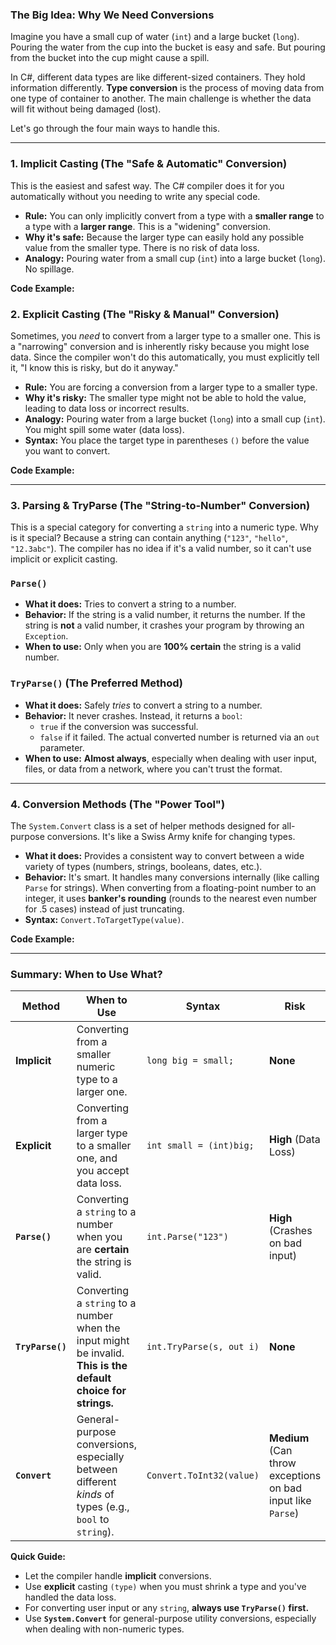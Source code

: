 ### The Big Idea: Why We Need Conversions

Imagine you have a small cup of water (`int`) and a large bucket (`long`). Pouring the water from the cup into the bucket is easy and safe. But pouring from the bucket into the cup might cause a spill.

In C#, different data types are like different-sized containers. They hold information differently. **Type conversion** is the process of moving data from one type of container to another. The main challenge is whether the data will fit without being damaged (lost).

Let's go through the four main ways to handle this.

---

### 1. Implicit Casting (The "Safe & Automatic" Conversion)

This is the easiest and safest way. The C# compiler does it for you automatically without you needing to write any special code.

- **Rule:** You can only implicitly convert from a type with a **smaller range** to a type with a **larger range**. This is a "widening" conversion.
- **Why it's safe:** Because the larger type can easily hold any possible value from the smaller type. There is no risk of data loss.
- **Analogy:** Pouring water from a small cup (`int`) into a large bucket (`long`). No spillage.


**Code Example:**



### 2. Explicit Casting (The "Risky & Manual" Conversion)

Sometimes, you *need* to convert from a larger type to a smaller one. This is a "narrowing" conversion and is inherently risky because you might lose data. Since the compiler won't do this automatically, you must explicitly tell it, "I know this is risky, but do it anyway."

- **Rule:** You are forcing a conversion from a larger type to a smaller type.
- **Why it's risky:** The smaller type might not be able to hold the value, leading to data loss or incorrect results.
- **Analogy:** Pouring water from a large bucket (`long`) into a small cup (`int`). You might spill some water (data loss).
- **Syntax:** You place the target type in parentheses `()` before the value you want to convert.


**Code Example:**



---

### 3. Parsing & TryParse (The "String-to-Number" Conversion)

This is a special category for converting a `string` into a numeric type. Why is it special? Because a string can contain anything (`"123"`, `"hello"`, `"12.3abc"`). The compiler has no idea if it's a valid number, so it can't use implicit or explicit casting.

### `Parse()`

- **What it does:** Tries to convert a string to a number.
- **Behavior:** If the string is a valid number, it returns the number. If the string is **not** a valid number, it crashes your program by throwing an `Exception`.
- **When to use:** Only when you are **100% certain** the string is a valid number.



### `TryParse()` (The Preferred Method)

- **What it does:** Safely *tries* to convert a string to a number.
- **Behavior:** It never crashes. Instead, it returns a `bool`:
    - `true` if the conversion was successful.
    - `false` if it failed.
    The actual converted number is returned via an `out` parameter.
- **When to use:** **Almost always**, especially when dealing with user input, files, or data from a network, where you can't trust the format.


---

### 4. Conversion Methods (The "Power Tool")

The `System.Convert` class is a set of helper methods designed for all-purpose conversions. It's like a Swiss Army knife for changing types.

- **What it does:** Provides a consistent way to convert between a wide variety of types (numbers, strings, booleans, dates, etc.).
- **Behavior:** It's smart. It handles many conversions internally (like calling `Parse` for strings). When converting from a floating-point number to an integer, it uses **banker's rounding** (rounds to the nearest even number for .5 cases) instead of just truncating.
- **Syntax:** `Convert.ToTargetType(value)`.

**Code Example:**



---

### Summary: When to Use What?

| Method | When to Use | Syntax | Risk |
| --- | --- | --- | --- |
| **Implicit** | Converting from a smaller numeric type to a larger one. | `long big = small;` | **None** |
| **Explicit** | Converting from a larger type to a smaller one, and you accept data loss. | `int small = (int)big;` | **High** (Data Loss) |
| **`Parse()`** | Converting a `string` to a number when you are **certain** the string is valid. | `int.Parse("123")` | **High** (Crashes on bad input) |
| **`TryParse()`** | Converting a `string` to a number when the input might be invalid. **This is the default choice for strings.** | `int.TryParse(s, out i)` | **None** |
| **`Convert`** | General-purpose conversions, especially between different *kinds* of types (e.g., `bool` to `string`). | `Convert.ToInt32(value)` | **Medium** (Can throw exceptions on bad input like `Parse`) |

**Quick Guide:**

- Let the compiler handle **implicit** conversions.
- Use **explicit** casting `(type)` when you must shrink a type and you've handled the data loss.
- For converting user input or any `string`, **always use `TryParse()` first.**
- Use **`System.Convert`** for general-purpose utility conversions, especially when dealing with non-numeric types.